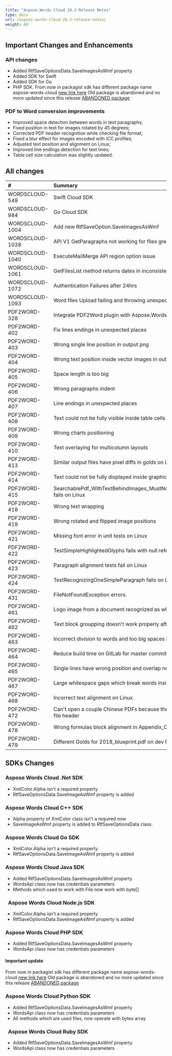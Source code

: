 ```yaml
---
title: "Aspose.Words Cloud 20.3 Release Notes"
type: docs
url: /aspose-words-cloud-20-3-release-notes/
weight: 60
---
```


## **Important Changes and Enhancements**
### **API changes**
- Added RtfSaveOptionsData.SaveImagesAsWmf property
- Added SDK for Swift
- Added SDK for Go
- PHP SDK. From now in packagist sdk has different package name aspose-words-cloud [new link here](https://packagist.org/packages/aspose-cloud/aspose-words-cloud)
  Old package is abandoned and no more updated since this release [ABANDONED package](https://packagist.org/packages/aspose/words-sdk-php)
### **PDF to Word conversion improvements**
- Improved space detection between words in text paragraphs;
- Fixed position in text for images rotated by 45 degrees;
- Corrected PDF header recognition while checking file format;
- Fixed a blur effect for images encoded with ICC profiles;
- Adjusted text position and alignment on Linux;
- Improved line endings detection for text lines;
- Table cell size calculation was slightly updated.
## **All changes**

|#|Summary|Category|
| :- | :- | :- |
|WORDSCLOUD-549|Swift Cloud SDK |Feature|
|WORDSCLOUD-984|Go Cloud SDK |Feature|
|WORDSCLOUD-1004|Add new RtfSaveOption.SaveImagesAsWmf |Feature|
|WORDSCLOUD-1038|API V1 GetParagraphs not working for files greater than 5mb |Bug|
|WORDSCLOUD-1040|ExecuteMailMerge API region option issue |Bug|
|WORDSCLOUD-1061|GetFilesList method returns dates in inconsistent format |Bug|
|WORDSCLOUD-1072|Authentication Failures after 24hrs |Bug|
|WORDSCLOUD-1093 |Word files Upload failing and throwing unexpected error |Bug|
|PDF2WORD-328 |Integrate PDF2Word plugin with Aspose.Words package |Feature|
|PDF2WORD-402 |Fix lines endings in unexpected places |Task|
|PDF2WORD-403 |Wrong single line position in output png|Bug|
|PDF2WORD-404|Wrong text position inside vector images in output png on Linux|Bug|
|PDF2WORD-405 |Space length is too big |Bug|
|PDF2WORD-406 |Wrong paragraphs indent|Bug|
|PDF2WORD-407 |Line endings in unexpected places |Bug|
|PDF2WORD-408 |Text could not be fully visible inside table cells |Bug|
|PDF2WORD-409 |Wrong charts positioning |Bug|
|PDF2WORD-410 |Text overlaying for multicolumn layouts |Bug|
|PDF2WORD-413|Similar output files have pixel diffs in golds on Linux |Bug|
|PDF2WORD-414 |Text could not be fully displayed inside graphical elements on Linux |Bug|
|PDF2WORD-415 |SearchablePdf\_WithTextBehindImages\_MustNotHaveDuplicatedText fails on Linux |Bug|
|PDF2WORD-418 |Wrong text wrapping |Bug|
|PDF2WORD-419 |Wrong rotated and flipped image positions |Bug |
|PDF2WORD-421 |Missing font error in unit tests on Linux |Bug|
|PDF2WORD-422 |TestSimpleHighlightedGlyphs fails with null reference exception |Bug|
|PDF2WORD-423 |Paragraph alignment tests fail on Linux |Bug|
|PDF2WORD-424 |TestRecognizingOneSimpleParagraph fails on Linux |Bug|
|PDF2WORD-431 |FileNotFoundException errors. |Bug|
|PDF2WORD-461|Logo image from a document recognized as white noise|Bug|
|PDF2WORD-462 |Text block groupping doesn't work properly after font replacement |Bug|
|PDF2WORD-463 |Incorrect division to words and too big spaces in the text strings |Bug|
|PDF2WORD-464 |Reduce build time on GitLab for master commits |Task|
|PDF2WORD-465 |Single lines have wrong position and overlap nearby text |Bug|
|PDF2WORD-467 |Large whitespace gaps which break words inside of text flow. |Bug|
|PDF2WORD-468 |Incorrect text alignment on Linux |Bug|
|PDF2WORD-472 |Can't open a couple Chinese PDFs because they have unexpected file header |Bug |
|PDF2WORD-478 |Wrong formulas block alignment in Appendix\_C\_CITables docx |Bug|
|PDF2WORD-479 |Different Golds for 2018\_blueprint.pdf on dev PCs and GitLab |Bug|


## **SDKs Changes**
### **Aspose Words Cloud .Net SDK**
- XmlColor.Alpha isn't a required property
- RtfSaveOptionsData.SaveImageAsWmf property is added
### **Aspose Words Cloud C++ SDK**
- Alpha property of XmlColor class isn't a required now
- SaveImageAsWmf property is added to RtfSaveOptionsData class.
### **Aspose Words Cloud Go SDK**
- XmlColor.Alpha isn't a required property
- RtfSaveOptionsData.SaveImageAsWmf property is added
### **Aspose Words Cloud Java SDK**
- Added RtfSaveOptionsData.SaveImagesAsWmf property
- WordsApi class now has credentials parameters
- Methods which used to work with File now work with byte[]
### ` `**Aspose Words Cloud Node.js SDK**
- XmlColor.Alpha isn't a required property
- RtfSaveOptionsData.SaveImageAsWmf property is added
### **Aspose Words Cloud PHP SDK**
- Added RtfSaveOptionsData.SaveImagesAsWmf property
- WordsApi class now has credentials parameters
#### **Important update**
From now in packagist sdk has different package name aspose-words-cloud [new link here](https://packagist.org/packages/aspose-cloud/aspose-words-cloud)
Old package is abandoned and no more updated since this release [ABANDONED package](https://packagist.org/packages/aspose/words-sdk-php)
### **Aspose Words Cloud Python SDK**
- Added RtfSaveOptionsData.SaveImagesAsWmf property
- WordsApi class now has credentials parameters
- All methods which are used files, now operate with bytes array
### ` `**Aspose Words Cloud Ruby SDK**
- Added RtfSaveOptionsData.SaveImagesAsWmf property
- WordsApi class now has credentials parameters




